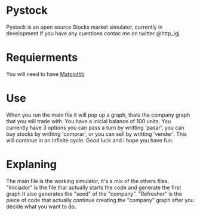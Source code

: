 # Pystock
Pystock is an open source Stocks market simulator, currently in development If you have any cuestions contac me on twitter @http_igj

# Requierments
You will need to have [Matplotlib](https://matplotlib.org/)

# Use
When you run the main file it will pop up a graph, thats the company graph that you will trade with. 
You have a inicial balance of 100 units.
You currently have 3 options you can pass a turn by writting 'pasar', you can buy stocks by writting 'comprar', or you can sell by writting 'vender'. 
This will continue in an infinite cycle.
Good luck and i hope you have fun.

# Explaning
The main file is the working simulator, it's a mix of the others files.
"Iniciador" is the file thar actually starts the code and generate the first graph It also generates the "seed" of the "company".
"Refresher" is the piece of code that actually continue creating the "company" graph after you decide what you want to do.
